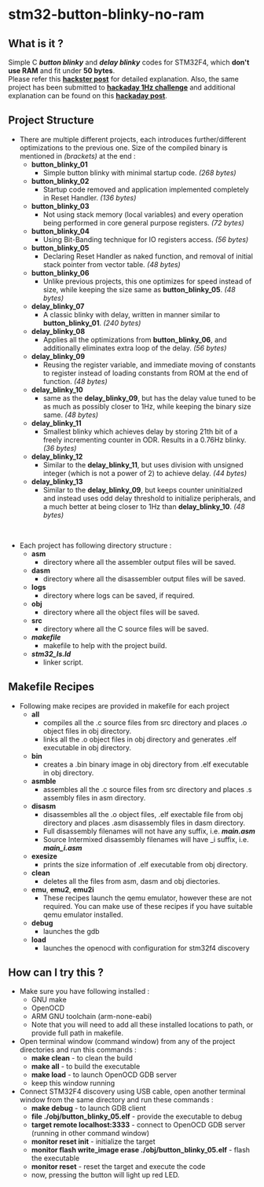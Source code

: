 # stm32-button-blinky-no-ram

## What is it ?

Simple C ***button blinky*** and ***delay blinky*** codes for STM32F4, which **don't use RAM** and fit under **50 bytes**.  
Please refer this **[hackster post](https://www.hackster.io/RVLAD/50-bytes-button-blinky-on-stm32f4-which-doesn-t-use-ram-bcdadc)** for detailed explanation. Also, the same project has been submitted to **[hackaday 1Hz challenge](https://hackaday.io/submissions/one-hertz-challenge/list)** and additional explanation can be found on this **[hackaday post](https://hackaday.io/project/203691-stm32f4-1hz-blinky-under-50-bytes)**.

## Project Structure

- There are multiple different projects, each introduces further/different optimizations to the previous one. Size of the compiled binary is mentioned in *(brackets)* at the end :
    - **button_blinky_01**  
        - Simple button blinky with minimal startup code. *(268 bytes)*
    - **button_blinky_02**  
        - Startup code removed and application implemented completely in Reset Handler. *(136 bytes)*
    - **button_blinky_03**  
        - Not using stack memory (local variables) and every operation being performed in core general purpose registers. *(72 bytes)*
    - **button_blinky_04**  
        - Using Bit-Banding technique for IO registers access. *(56 bytes)*
    - **button_blinky_05**  
        - Declaring Reset Handler as naked function, and removal of initial stack pointer from vector table. *(48 bytes)*
    - **button_blinky_06**  
        - Unlike previous projects, this one optimizes for speed instead of size, while keeping the size same as **button_blinky_05**. *(48 bytes)*
    - **delay_blinky_07**
        - A classic blinky with delay, written in manner similar to **button_blinky_01**. *(240 bytes)*
    - **delay_blinky_08**
        - Applies all the optimizations from **button_blinky_06**, and additionally eliminates extra loop of the delay. *(56 bytes)*
    - **delay_blinky_09**
        - Reusing the register variable, and immediate moving of constants to register instead of loading constants from ROM at the end of function. *(48 bytes)*
    - **delay_blinky_10**
        - same as the **delay_blinky_09**, but has the delay value tuned to be as much as possibly closer to 1Hz, while keeping the binary size same. *(48 bytes)*
    - **delay_blinky_11**
        - Smallest blinky which achieves delay by storing 21th bit of a freely incrementing counter in ODR. Results in a 0.76Hz blinky. *(36 bytes)*
    - **delay_blinky_12**
        - Similar to the **delay_blinky_11**, but uses division with unsigned integer (which is not a power of 2) to achieve delay. *(44 bytes)*
    - **delay_blinky_13**
        - Similar to the **delay_blinky_09**, but keeps counter uninitialzed and instead uses odd delay threshold to initialize peripherals, and a much better at being closer to 1Hz than **delay_blinky_10**. *(48 bytes)*

<br>


- Each project has following directory structure :
    - **asm**
        - directory where all the assembler output files will be saved.
    - **dasm**
        - directory where all the disassembler output files will be saved.
    - **logs**
        - directory where logs can be saved, if required.
    - **obj**
        - directory where all the object files will be saved.
    - **src**
        - directory where all the C source files will be saved.
    - ***makefile***
        - makefile to help with the project build.
    - ***stm32_ls.ld***
        - linker script.


## Makefile Recipes

- Following make recipes are provided in makefile for each project
    - **all**
        - compiles all the .c source files from src directory and places .o object files in obj directory.
        - links all the .o object files in obj directory and generates .elf executable in obj directory.
    - **bin**
        - creates a .bin binary image in obj directory from .elf executable in obj directory.
    - **asmble**
        - assembles all the .c source files from src directory and places .s assembly files in asm directory.
    - **disasm**
        - disassembles all the .o object files, .elf exectable file from obj directory and places .asm disassembly files in dasm directory.
        - Full disassembly filenames will not have any suffix, i.e. ***main.asm***
        - Source Intermixed disassembly filenames will have _i suffix, i.e. ***main_i.asm***
    - **exesize**
        - prints the size information of .elf executable from obj directory.
    - **clean**
        - deletes all the files from asm, dasm and obj diectories.
    - **emu**, **emu2**, **emu2i**
        - These recipes launch the qemu emulator, however these are not required. You can make use of these recipes if you have suitable qemu emulator installed.
    - **debug**
        - launches the gdb
    - **load**
        - launches the openocd with configuration for stm32f4 discovery

## How can I try this ?
- Make sure you have following installed : 
    - GNU make
    - OpenOCD
    - ARM GNU toolchain (arm-none-eabi)
    - Note that you will need to add all these installed locations to path, or provide full path in makefile.
- Open terminal window (command window) from any of the project directories and run this commands : 
    - **make clean** - to clean the build
    - **make all** - to build the executable
    - **make load** - to launch OpenOCD GDB server
    - keep this window running
- Connect STM32F4 discovery using USB cable, open another terminal window from the same directory and run these commands : 
    - **make debug** - to launch GDB client
    - **file ./obj/button_blinky_05.elf** - provide the executable to debug
    - **target remote localhost:3333** - connect to OpenOCD GDB server (running in other command window)
    - **monitor reset init** - initialize the target
    - **monitor flash write_image erase ./obj/button_blinky_05.elf** - flash the executable
    - **monitor reset** - reset the target and execute the code
    - now, pressing the button will light up red LED.

